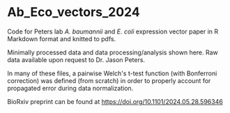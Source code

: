 # Ab_Eco_vectors_2024
Code for Peters lab _A. baumannii_ and _E. coli_ expression vector paper in R Markdown format and knitted to pdfs.

Minimally processed data and data processing/analysis shown here. Raw data available upon request to Dr. Jason Peters.

In many of these files, a pairwise Welch's t-test function (with Bonferroni correction) was defined (from scratch) in order to properly account for propagated error during data normalization.

BioRxiv preprint can be found at https://doi.org/10.1101/2024.05.28.596346
